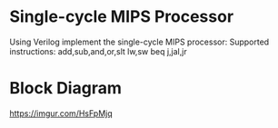 # Single-cycle MIPS Processor 
Using Verilog implement the single-cycle MIPS processor:
	Supported instructions:
		add,sub,and,or,slt
		lw,sw
		beq
		j,jal,jr

# Block Diagram
https://imgur.com/HsFpMjq